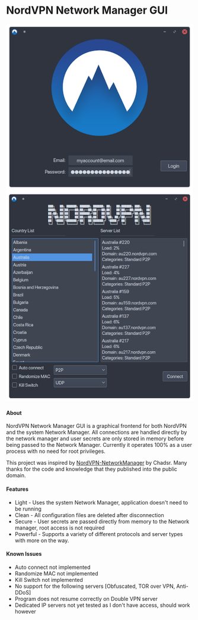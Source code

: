 # NordVPN Network Manager GUI
![Login Screen](./screenshots/loginscreen.png)
![Main Screen](./screenshots/mainscreen.png)
#### About
NordVPN Network Manager GUI is a graphical frontend for both NordVPN and the system Network Manager.
All connections are handled directly by the network manager and user secrets are only stored in memory before being passed to the Network Manager.
Currently it operates 100% as a user process with no need for root privileges. 

This project was inspired by [NordVPN-NetworkManager](https://github.com/Chadsr/NordVPN-NetworkManager) by Chadsr. Many thanks for the code and knowledge that they published into the public domain.

#### Features
* Light - Uses the system Network Manager, application doesn't need to be running
* Clean - All configuration files are deleted after disconnection
* Secure - User secrets are passed directly from memory to the Network manager, root access is not required
* Powerful - Supports a variety of different protocols and server types with more on the way.

#### Known Issues
* Auto connect not implemented
* Randomize MAC not implemented
* Kill Switch not implemented
* No support for the following servers [Obfuscated, TOR over VPN, Anti-DDoS]
* Program does not resume correctly on Double VPN server
* Dedicated IP servers not yet tested as I don't have access, should work however
